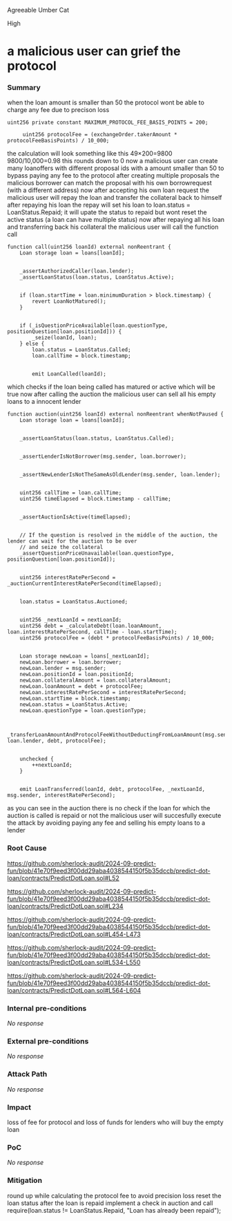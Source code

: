 Agreeable Umber Cat

High

# a malicious user can grief the protocol

### Summary

when the loan amount is smaller than 50 the protocol wont be able to charge any fee due to precison loss

    uint256 private constant MAXIMUM_PROTOCOL_FEE_BASIS_POINTS = 200;

         uint256 protocolFee = (exchangeOrder.takerAmount * protocolFeeBasisPoints) / 10_000;

the calculation will look something like this 49×200=9800
 9800/10,000=0.98 this rounds down to 0 now a malicious user can create many loanoffers with different proposal ids with a amount smaller than 50 to bypass paying any fee to the protocol after creating multiple proposals the malicious borrower can match the proposal with his own borrowrequest (with a different address) now after accepting his own loan request the malicious user will repay the loan and transfer the collateral back to himself after repaying his loan the repay will set his loan to
 loan.status = LoanStatus.Repaid;  it will upate the status to repaid but wont reset the active status (a loan can have multiple status) now after repaying all his loan and transferring back his collateral the malicious user will call the function call

    function call(uint256 loanId) external nonReentrant {
        Loan storage loan = loans[loanId];


        _assertAuthorizedCaller(loan.lender);
        _assertLoanStatus(loan.status, LoanStatus.Active);


        if (loan.startTime + loan.minimumDuration > block.timestamp) {
            revert LoanNotMatured();
        }


        if (_isQuestionPriceAvailable(loan.questionType, positionQuestion[loan.positionId])) {
            _seize(loanId, loan);
        } else {
            loan.status = LoanStatus.Called;
            loan.callTime = block.timestamp;


            emit LoanCalled(loanId);



which checks if the loan being called has matured or active which will be true now after calling the auction the malicious user can sell all his empty loans to a innocent lender

    function auction(uint256 loanId) external nonReentrant whenNotPaused {
        Loan storage loan = loans[loanId];


        _assertLoanStatus(loan.status, LoanStatus.Called);


        _assertLenderIsNotBorrower(msg.sender, loan.borrower);


        _assertNewLenderIsNotTheSameAsOldLender(msg.sender, loan.lender);


        uint256 callTime = loan.callTime;
        uint256 timeElapsed = block.timestamp - callTime;


        _assertAuctionIsActive(timeElapsed);


        // If the question is resolved in the middle of the auction, the lender can wait for the auction to be over
        // and seize the collateral
        _assertQuestionPriceUnavailable(loan.questionType, positionQuestion[loan.positionId]);


        uint256 interestRatePerSecond = _auctionCurrentInterestRatePerSecond(timeElapsed);


        loan.status = LoanStatus.Auctioned;


        uint256 _nextLoanId = nextLoanId;
        uint256 debt = _calculateDebt(loan.loanAmount, loan.interestRatePerSecond, callTime - loan.startTime);
        uint256 protocolFee = (debt * protocolFeeBasisPoints) / 10_000;


        Loan storage newLoan = loans[_nextLoanId];
        newLoan.borrower = loan.borrower;
        newLoan.lender = msg.sender;
        newLoan.positionId = loan.positionId;
        newLoan.collateralAmount = loan.collateralAmount;
        newLoan.loanAmount = debt + protocolFee;
        newLoan.interestRatePerSecond = interestRatePerSecond;
        newLoan.startTime = block.timestamp;
        newLoan.status = LoanStatus.Active;
        newLoan.questionType = loan.questionType;


        _transferLoanAmountAndProtocolFeeWithoutDeductingFromLoanAmount(msg.sender, loan.lender, debt, protocolFee);


        unchecked {
            ++nextLoanId;
        }


        emit LoanTransferred(loanId, debt, protocolFee, _nextLoanId, msg.sender, interestRatePerSecond);

as you can see in the auction there is no check if the loan for which the auction is called is repaid or not the malicious user will succesfully execute the attack by avoiding paying any fee and selling his empty loans to a lender 



### Root Cause

https://github.com/sherlock-audit/2024-09-predict-fun/blob/41e70f9eed3f00dd29aba4038544150f5b35dccb/predict-dot-loan/contracts/PredictDotLoan.sol#L52

https://github.com/sherlock-audit/2024-09-predict-fun/blob/41e70f9eed3f00dd29aba4038544150f5b35dccb/predict-dot-loan/contracts/PredictDotLoan.sol#L234

https://github.com/sherlock-audit/2024-09-predict-fun/blob/41e70f9eed3f00dd29aba4038544150f5b35dccb/predict-dot-loan/contracts/PredictDotLoan.sol#L454-L473

https://github.com/sherlock-audit/2024-09-predict-fun/blob/41e70f9eed3f00dd29aba4038544150f5b35dccb/predict-dot-loan/contracts/PredictDotLoan.sol#L534-L550

https://github.com/sherlock-audit/2024-09-predict-fun/blob/41e70f9eed3f00dd29aba4038544150f5b35dccb/predict-dot-loan/contracts/PredictDotLoan.sol#L564-L604


### Internal pre-conditions

_No response_

### External pre-conditions

_No response_

### Attack Path

_No response_

### Impact

loss of fee for protocol and loss of funds for lenders who will buy the empty loan

### PoC

_No response_

### Mitigation

round up while calculating the protocol fee to avoid precision loss
reset the loan status after the loan is repaid
implement a check in auction and call 
require(loan.status != LoanStatus.Repaid, "Loan has already been repaid");
